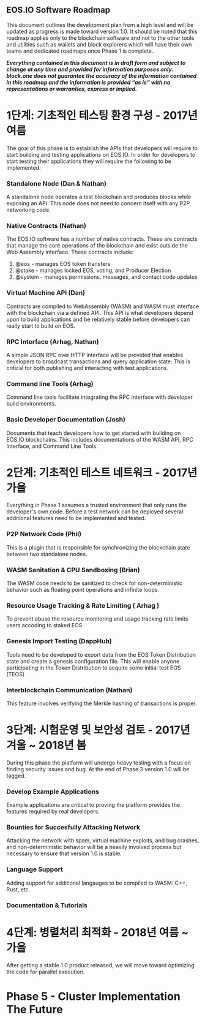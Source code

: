 ## EOS.IO Software Roadmap

This document outlines the development plan from a high level and will be updated as progress is made toward version 1.0. It should be noted that this roadmap applies only to the blockchain software and not to the other tools and utilities such as wallets and block explorers which will have their own teams and dedicated roadmaps once Phase 1 is complete..

***Everything contained in this document is in draft form and subject to change at any time and provided for information purposes only.  
block.one does not guarantee the accuracy of the information contained in this roadmap and the information is provided “as is” with no representations or warranties, express or implied.***

# 1단계: 기초적인 테스팅 환경 구성 - 2017년 여름

The goal of this phase is to establish the APIs that developers will require to start building and testing applications on EOS.IO. In order for developers to start testing their applications they will require the following to be implemented:

### Standalone Node (Dan & Nathan)

A standalone node operates a test blockchain and produces blocks while exposing an API. This node does not need to concern itself with any P2P networking code.

### Native Contracts (Nathan)

The EOS.IO software has a number of native contracts. These are contracts that manage the core operations of the blockchain and exist outside the Web Assembly interface. These contracts include:

  1. @eos - manages EOS token transfers
  2. @stake - manages locked EOS, voting, and Producer Election
  3. @system - manages permissions, messages, and contact code updates

### Virtual Machine API (Dan)

Contracts are compiled to WebAssembly (WASM) and WASM must interface with the blockchain via a defined API. This API is what developers depend upon to build applications and be relatively stable before developers can really start to build on EOS.

### RPC Interface (Arhag, Nathan)

A simple JSON RPC over HTTP interface will be provided that enables developers to broadcast transactions and query application state. This is critical for both publishing and interacting with test applications.

### Command line Tools (Arhag)

Command line tools facilitate integrating the RPC interface with developer build environments.

### Basic Developer Documentation (Josh)

Documents that teach developers how to get started with building on EOS.IO blockchains. This includes documentations of the WASM API, RPC Interface, and Command Line Tools.

# 2단계: 기초적인 테스트 네트워크 - 2017년 가을

Everything in Phase 1 assumes a trusted environment that only runs the developer's own code. Before a test network can be deployed several additional features need to be implemented and tested.

### P2P Network Code (Phil)

This is a plugin that is responsible for synchronizing the blockchain state between two standalone nodes.

### WASM Sanitation & CPU Sandboxing (Brian)

The WASM code needs to be sanitized to check for non-deterministic behavior such as floating point operations and infinite loops.

### Resource Usage Tracking & Rate Limiting ( Arhag )

To prevent abuse the resource monitoring and usage tracking rate limits users accoding to staked EOS.

### Genesis Import Testing (DappHub)

Tools need to be developed to export data from the EOS Token Distribution state and create a genesis configuration file. This will enable anyone participating in the Token Distribution to acquire some initial test EOS (TEOS)

### Interblockchain Communication (Nathan)

This feature involves verifying the Merkle hashing of transactions is proper.

# 3단계: 시험운영 및 보안성 검토 - 2017년 겨울 ~ 2018년 봄

During this phase the platform will undergo heavy testing with a focus on finding security issues and bug. At the end of Phase 3 version 1.0 will be tagged.

### Develop Example Applications

Example applications are critical to proving the platform provides the features required by real developers.

### Bounties for Succesfully Attacking Network

Attacking the network with spam, virtual machine exploits, and bug crashes, and non-deterministic behavior will be a heavily involved process but necessary to ensure that version 1.0 is stable.

### Language Support

Adding support for additional langauges to be compiled to WASM: C++, Rust, etc.

### Documentation & Tutorials

# 4단계: 병렬처리 최적화 - 2018년 여름 ~ 가을

After getting a stable 1.0 product released, we will move toward optimizing the code for parallel execution.

# Phase 5 - Cluster Implementation The Future